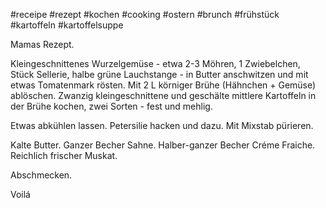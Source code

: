 
#receipe #rezept #kochen #cooking #ostern #brunch #frühstück #kartoffeln #kartoffelsuppe


Mamas Rezept.

Kleingeschnittenes Wurzelgemüse - etwa 2-3 Möhren, 1 Zwiebelchen, Stück Sellerie, halbe grüne Lauchstange - in Butter anschwitzen und mit etwas Tomatenmark rösten. 
Mit 2 L körniger Brühe (Hähnchen + Gemüse) ablöschen.
Zwanzig kleingeschnittene und geschälte mittlere Kartoffeln in der Brühe kochen, zwei Sorten - fest und mehlig.

Etwas abkühlen lassen.
Petersilie hacken und dazu.
Mit Mixstab pürieren.

Kalte Butter.
Ganzer Becher Sahne.
Halber-ganzer Becher Créme Fraiche.
Reichlich frischer Muskat.

Abschmecken.

Voilá
